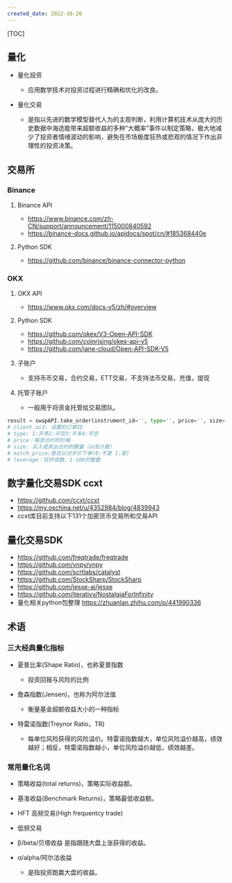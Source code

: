```yaml
---
created_date: 2022-10-20
---
```


[TOC]

## 量化
- 量化投资
    - 应用数学技术对投资过程进行精确和优化的改良。

- 量化交易
    - 是指以先进的数学模型替代人为的主观判断，利用计算机技术从庞大的历史数据中海选能带来超额收益的多种“大概率”事件以制定策略，极大地减少了投资者情绪波动的影响，避免在市场极度狂热或悲观的情况下作出非理性的投资决策。


## 交易所
### Binance
1. Binance API 
    - https://www.binance.com/zh-CN/support/announcement/115000840592
    - https://binance-docs.github.io/apidocs/spot/cn/#185368440e

2. Python SDK 
    - https://github.com/binance/binance-connector-python

### OKX
1. OKX API
    - https://www.okx.com/docs-v5/zh/#overview

2. Python SDK 
    - https://github.com/okex/V3-Open-API-SDK
    - https://github.com/coinrising/okex-api-v5
    - https://github.com/jane-cloud/Open-API-SDK-V5

3. 子账户
    - 支持币币交易，合约交易，ETT交易，不支持法币交易，充值，提现

4. 托管子账户
    - 一般用于将资金托管给交易团队。 



```python
result = swapAPI.take_order(instrument_id='', type='', price='', size='',order_type='', match_price='')
# client_oid: 设置的订单ID
# type: 1:开多2:开空3:平多4:平空
# price：每张合约的价格
# size: 买入或卖出合约的数量（以张计数）
# match_price:是否以对手价下单(0:不是 1:是)
# leverage：杠杆倍数，1-100的整数
```

## 数字量化交易SDK ccxt
- https://github.com/ccxt/ccxt
- https://my.oschina.net/u/4352984/blog/4839943
- ccxt库目前支持以下131个加密货币交易所和交易API

## 量化交易SDK
- https://github.com/freqtrade/freqtrade
- https://github.com/vnpy/vnpy
- https://github.com/scrtlabs/catalyst
- https://github.com/StockSharp/StockSharp
- https://github.com/jesse-ai/jesse
- https://github.com/iterativv/NostalgiaForInfinity
- 量化相关python包整理 https://zhuanlan.zhihu.com/p/441990336

## 术语
### 三大经典量化指标
- 夏普比率(Shape Ratio)，也称夏普指数
    - 投资回报与风险的比例

- 詹森指数(Jensen)，也称为阿尔法值
    - 衡量基金超额收益大小的一种指标

- 特雷诺指数(Treynor Ratio，TR)
    - 每单位风险获得的风险溢价。特雷诺指数越大，单位风险溢价越高，绩效越好；相反，特雷诺指数越小，单位风险溢价越低，绩效越差。

### 常用量化名词
- 策略收益(total returns)，策略实际收益额。

- 基准收益(Benchmark Returns)，策略最低收益额。

- HFT 高频交易(High frequentcy trade)

- 低频交易

- β/beta/贝塔收益
    是指跟随大盘上涨获得的收益。

- α/alpha/阿尔法收益
    - 是指投资跑赢大盘的收益。